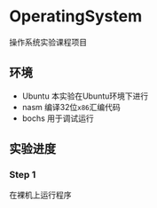 # OperatingSystem
操作系统实验课程项目
## 环境
- Ubuntu
本实验在Ubuntu环境下进行
- nasm
编译32位`x86`汇编代码
- bochs
用于调试运行
## 实验进度
### Step 1
在裸机上运行程序

